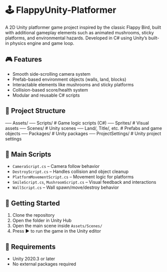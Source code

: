 # 🕹️ FlappyUnity-Platformer

A 2D Unity platformer game project inspired by the classic Flappy Bird, built with additional gameplay elements such as animated mushrooms, sticky platforms, and environmental hazards. Developed in C# using Unity’s built-in physics engine and game loop.

## 🎮 Features

- Smooth side-scrolling camera system
- Prefab-based environment objects (walls, land, blocks)
- Interactable elements like mushrooms and sticky platforms
- Collision-based score/health system
- Modular and reusable C# scripts

## 🧱 Project Structure

── Assets/
  ── Scripts/ # Game logic scripts (C#)
  ── Sprites/ # Visual assets
  ── Scenes/ # Unity scenes
  ── Land/, Title/, etc. # Prefabs and game objects
── Packages/ # Unity packages
── ProjectSettings/ # Unity project settings


## 🧩 Main Scripts

- `CameraScript.cs` – Camera follow behavior
- `DestroyScript.cs` – Handles collision and object cleanup
- `PlatformMovementScript.cs` – Movement logic for platforms
- `SmileScript.cs`, `MushroomScript.cs` – Visual feedback and interactions
- `WallScript.cs` – Wall spawn/move/destroy behavior

## 🚀 Getting Started

1. Clone the repository
2. Open the folder in Unity Hub
3. Open the main scene inside `Assets/Scenes/`
4. Press ▶️ to run the game in the Unity editor

## 🔧 Requirements

- Unity 2020.3 or later
- No external packages required
